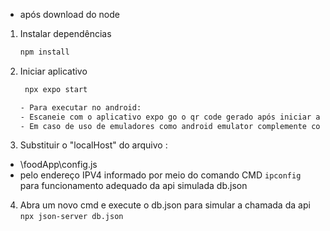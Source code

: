- após download do node

1. Instalar dependências

   ```bash
   npm install
   ```

2. Iniciar aplicativo

   ```bash
    npx expo start

   - Para executar no android: 
   - Escaneie com o aplicativo expo go o qr code gerado após iniciar a aplicação. 
   - Em caso de uso de emuladores como android emulator complemente com o comando `a`


3) Substituir o "localHost" do arquivo :
- \foodApp\config.js
- pelo endereço IPV4 informado por meio do comando CMD `ipconfig` para funcionamento adequado da api simulada db.json

4) Abra um novo cmd e execute o db.json para simular a chamada da api `npx json-server db.json`